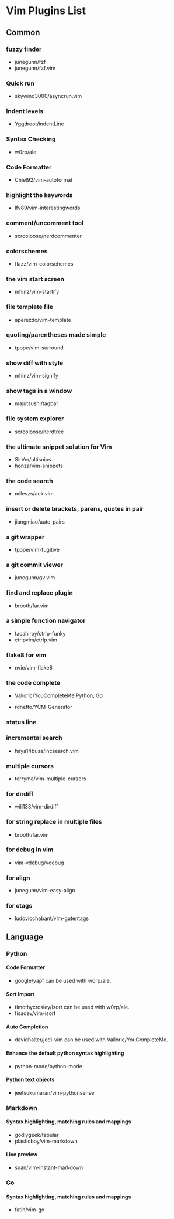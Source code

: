 # Vim Plugins List
## Common
### fuzzy finder
+ junegunn/fzf
+ junegunn/fzf.vim

### Quick run
+ skywind3000/asyncrun.vim

### Indent levels
+ Yggdroot/indentLine

### Syntax Checking
+ w0rp/ale

### Code Formatter
+ Chiel92/vim-autoformat

### highlight the keywords
+ lfv89/vim-interestingwords

### comment/uncomment tool
+ scrooloose/nerdcommenter

### colorschemes
+ flazz/vim-colorschemes

### the vim start screen
+ mhinz/vim-startify

### file template file
+ aperezdc/vim-template

### quoting/parentheses made simple
+ tpope/vim-surround

### show diff with style
+ mhinz/vim-signify

### show tags in a window
+ majutsushi/tagbar

### file system explorer
+ scrooloose/nerdtree

### the ultimate snippet solution for Vim
+ SirVer/ultisnips
+ honza/vim-snippets

### the code search 
+ mileszs/ack.vim

### insert or delete brackets, parens, quotes in pair 
+ jiangmiao/auto-pairs

### a git wrapper
+ tpope/vim-fugitive

### a git commit viewer
+ junegunn/gv.vim

### find and replace plugin
+ brooth/far.vim

### a simple function navigator
+ tacahiroy/ctrlp-funky
+ ctrlpvim/ctrlp.vim

### flake8 for vim
+ nvie/vim-flake8

### the code complete
+ Valloric/YouCompleteMe
    Python, Go

+ rdnetto/YCM-Generator

### status line

### incremental search
+ haya14busa/incsearch.vim

### multiple cursors
+ terryma/vim-multiple-cursors

### for dirdiff
+ will133/vim-dirdiff


### for string replace in multiple files
+ brooth/far.vim

### for debug in vim
+ vim-vdebug/vdebug

### for align
+ junegunn/vim-easy-align

### for ctags
+ ludovicchabant/vim-gutentags

## Language
### Python

#### Code Formatter
+ google/yapf
	can be used with w0rp/ale.

#### Sort Import
+ timothycrosley/isort
	can be used with w0rp/ale.
+ fisadev/vim-isort

#### Auto Completion
+ davidhalter/jedi-vim
	can be used with Valloric/YouCompleteMe.

#### Enhance the default python syntax highlighting
+ python-mode/python-mode

#### Python text objects
+ jeetsukumaran/vim-pythonsense

### Markdown
#### Syntax highlighting, matching rules and mappings 
+ godlygeek/tabular
+ plasticboy/vim-markdown

#### Live preview
+ suan/vim-instant-markdown

### Go
#### Syntax highlighting, matching rules and mappings 
+ fatih/vim-go

